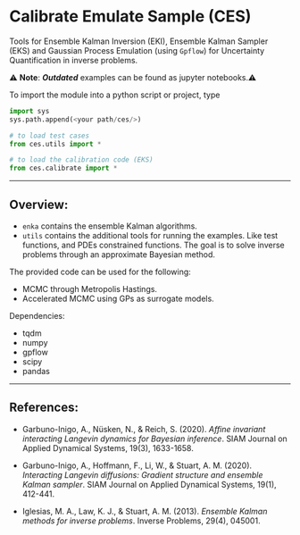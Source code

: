 # **C**alibrate **E**mulate **S**ample (CES)

Tools for Ensemble Kalman Inversion (EKI), Ensemble Kalman Sampler (EKS) and
Gaussian Process Emulation (using `Gpflow`) for Uncertainty Quantification in 
inverse problems.

⚠️ **Note**: **_Outdated_** examples can be found as jupyter notebooks.⚠️

To import the module into a python script or project, type

```python
import sys
sys.path.append(<your path/ces/>)

# to load test cases 
from ces.utils import *

# to load the calibration code (EKS)
from ces.calibrate import *
```
---

## Overview:
- `enka` contains the ensemble Kalman algorithms.
- `utils` contains the additional tools for running the examples. Like test functions,
and PDEs constrained functions. The goal is to solve inverse problems through an approximate Bayesian method.  

The provided code can be used for the following:
- MCMC through Metropolis Hastings. 
- Accelerated MCMC using GPs as surrogate models.

Dependencies:
- tqdm
- numpy
- gpflow
- scipy
- pandas

---

## References:

- Garbuno-Inigo, A., Nüsken, N., & Reich, S. (2020). _Affine invariant interacting Langevin dynamics for Bayesian inference_. SIAM Journal on Applied Dynamical Systems, 19(3), 1633-1658.

- Garbuno-Inigo, A., Hoffmann, F., Li, W., & Stuart, A. M. (2020). _Interacting Langevin diffusions: Gradient structure and ensemble Kalman sampler_. SIAM Journal on Applied Dynamical Systems, 19(1), 412-441.

- Iglesias, M. A., Law, K. J., & Stuart, A. M. (2013). _Ensemble Kalman methods for inverse problems_. Inverse Problems, 29(4), 045001.

